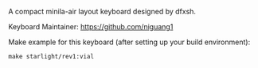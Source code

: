 
A compact minila-air layout keyboard designed by dfxsh.

Keyboard Maintainer: https://github.com/niguang1

Make example for this keyboard (after setting up your build environment):

    make starlight/rev1:vial
